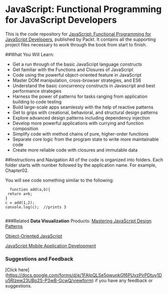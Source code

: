# JavaScript: Functional Programming for JavaScript Developers
This is the code repository for [JavaScript: Functional Programming for JavaScript Developers](https://github.com/PacktPublishing/JavaScript-Functional-Programming-for-JavaScript-Developers), published by Packt. It contains all the supporting project files necessary to work through the book from start to finish.


##What You Will Learn:
*	Get a run through of the basic JavaScript language constructs
*	Get familiar with the Functions and Closures of JavaScript
*	Code using the powerful object-oriented feature in JavaScript
*	Master DOM manipulation, cross-browser strategies, and ES6
*	Understand the basic concurrency constructs in Javascript and best performance strategies
*	Harness the power of patterns for tasks ranging from application building to code testing
*	Build large-scale apps seamlessly with the help of reactive patterns
*	Get to grips with creational, behavioral, and structural design patterns
*	Explore advanced design patterns including dependency injection
*	Develop more powerful applications with currying and function composition
*	Simplify code with method chains of pure, higher-order functions
*	Separate core logic from the program state to write more maintainable code
*	Create more reliable code with closures and immutable data

##Instructions and Navigation
All of the code is organized into folders. Each folder starts with number followed by the application name. For example, Chapter02.

You will see code something similar to the following:

```
  function add(a,b){
 return a+b;
}
c = add(1,2);
console.log(c);  //prints 3
 
```

###Related **Data Visualization** Products:
[Mastering JavaScript Design Patterns](https://www.packtpub.com/application-development/mastering-javascript-design-patterns?utm_source=github&utm_medium=repository&utm_campaign=9781783987986)

[Object-Oriented JavaScript](https://www.packtpub.com/web-development/object-oriented-javascript?utm_source=github&utm_medium=repository&utm_campaign=9781847194145)

[JavaScript Mobile Application Development](https://www.packtpub.com/web-development/javascript-native-mobile-apps-development?utm_source=github&utm_medium=repository&utm_campaign=9781783554171)


### Suggestions and Feedback
[Click here] (https://docs.google.com/forms/d/e/1FAIpQLSe5qwunkGf6PUvzPirPDtuy1Du5Rlzew23UBp2S-P3wB-GcwQ/viewform) if you have any feedback or suggestions.
